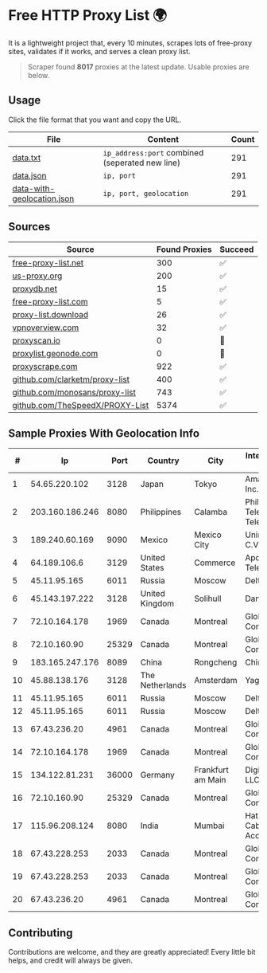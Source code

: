 
# Free HTTP Proxy List 🌍

It is a lightweight project that, every 10 minutes, scrapes lots of free-proxy sites, validates if it works, and serves a clean proxy list.


> Scraper found **8017** proxies at the latest update. Usable proxies are below.

## Usage

Click the file format that you want and copy the URL.


|File|Content|Count|
|----|-------|-----|
|[data.txt](https://raw.githubusercontent.com/themiralay/Proxy-List-World/master/data.txt)|`ip_address:port` combined (seperated new line)|291|
|[data.json](https://raw.githubusercontent.com/themiralay/Proxy-List-World/master/data.json)|`ip, port`|291|
|[data-with-geolocation.json](https://raw.githubusercontent.com/themiralay/Proxy-List-World/master/data-with-geolocation.json)|`ip, port, geolocation`|291|

## Sources

|Source|Found Proxies|Succeed|
|------|-------------|-------|
|[free-proxy-list.net](https://free-proxy-list.net)|300|✅|
|[us-proxy.org](https://www.us-proxy.org)|200|✅|
|[proxydb.net](http://proxydb.net)|15|✅|
|[free-proxy-list.com](https://free-proxy-list.com/?page=&port=&type%5B%5D=http&type%5B%5D=https&up_time=0&search=Search)|5|✅|
|[proxy-list.download](https://www.proxy-list.download/HTTP)|26|✅|
|[vpnoverview.com](https://vpnoverview.com/privacy/anonymous-browsing/free-proxy-servers)|32|✅|
|[proxyscan.io](https://www.proxyscan.io)|0|🚫|
|[proxylist.geonode.com](https://proxylist.geonode.com/api/proxy-list?limit=300&page=1&sort_by=lastChecked&sort_type=desc&protocols=http,https)|0|🚫|
|[proxyscrape.com](https://api.proxyscrape.com/v2/?request=displayproxies&protocol=http&timeout=10000&country=all&ssl=all&anonymity=all)|922|✅|
|[github.com/clarketm/proxy-list](https://raw.githubusercontent.com/clarketm/proxy-list/master/proxy-list-raw.txt)|400|✅|
|[github.com/monosans/proxy-list](https://raw.githubusercontent.com/monosans/proxy-list/main/proxies/http.txt)|743|✅|
|[github.com/TheSpeedX/PROXY-List](https://raw.githubusercontent.com/TheSpeedX/PROXY-List/master/http.txt)|5374|✅|


## Sample Proxies With Geolocation Info

|#|Ip|Port|Country|City|Internet Service Provider|
|-|--|----|-------|----|-------------------------|
|1|54.65.220.102|3128|Japan|Tokyo|Amazon.com, Inc.|
|2|203.160.186.246|8080|Philippines|Calamba|Philippine Telelgraph & Telephone|
|3|189.240.60.169|9090|Mexico|Mexico City|Uninet S.A. de C.V.|
|4|64.189.106.6|3129|United States|Commerce|Apogee Telecom Inc.|
|5|45.11.95.165|6011|Russia|Moscow|Delta Ltd|
|6|45.143.197.222|3128|United Kingdom|Solihull|Daniel Jackson|
|7|72.10.164.178|1969|Canada|Montreal|GloboTech Communications|
|8|72.10.160.90|25329|Canada|Montreal|GloboTech Communications|
|9|183.165.247.176|8089|China|Rongcheng|Chinanet|
|10|45.88.138.176|3128|The Netherlands|Amsterdam|Yaglom Labs Ltd|
|11|45.11.95.165|6011|Russia|Moscow|Delta Ltd|
|12|45.11.95.165|6011|Russia|Moscow|Delta Ltd|
|13|67.43.236.20|4961|Canada|Montreal|GloboTech Communications|
|14|72.10.164.178|1969|Canada|Montreal|GloboTech Communications|
|15|134.122.81.231|36000|Germany|Frankfurt am Main|DigitalOcean, LLC|
|16|72.10.160.90|25329|Canada|Montreal|GloboTech Communications|
|17|115.96.208.124|8080|India|Mumbai|Hathway IP over Cable Internet Access|
|18|67.43.228.253|2033|Canada|Montreal|GloboTech Communications|
|19|67.43.228.253|2033|Canada|Montreal|GloboTech Communications|
|20|67.43.236.20|4961|Canada|Montreal|GloboTech Communications|



## Contributing

Contributions are welcome, and they are greatly appreciated! Every
little bit helps, and credit will always be given.

